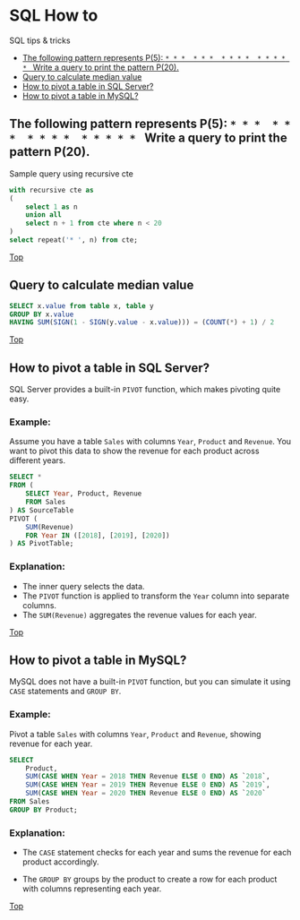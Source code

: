 # SQL How to
SQL tips & tricks

* [The following pattern represents P(5): ``` * * *  * * *  * * * *  * * * * *  ``` Write a query to print the pattern P(20).](#The-following-pattern-represents-P-5-Write-a-query-to-print-the-pattern-P-20)
* [Query to calculate median value](#Query-to-calculate-median-value)
* [How to pivot a table in SQL Server?](#How-to-pivot-a-table-in-SQL-Server)
* [How to pivot a table in MySQL?](#How-to-pivot-a-table-in-MySQL)

## The following pattern represents P(5): ``` * * *  * * *  * * * *  * * * * *  ``` Write a query to print the pattern P(20).
Sample query using recursive cte
```sql
with recursive cte as
(
    select 1 as n
    union all
    select n + 1 from cte where n < 20
)
select repeat('* ', n) from cte;
```

[Top](#top)

## Query to calculate median value
```sql
SELECT x.value from table x, table y
GROUP BY x.value
HAVING SUM(SIGN(1 - SIGN(y.value - x.value))) = (COUNT(*) + 1) / 2
```

[Top](#top)

## How to pivot a table in SQL Server?
SQL Server provides a built-in `PIVOT` function, which makes pivoting quite easy.

### Example:
Assume you have a table `Sales` with columns `Year`, `Product` and `Revenue`. You want to pivot this data to show the revenue for each product across different years.

```sql
SELECT *
FROM (
    SELECT Year, Product, Revenue
    FROM Sales
) AS SourceTable
PIVOT (
    SUM(Revenue) 
    FOR Year IN ([2018], [2019], [2020])
) AS PivotTable;
```

### Explanation:
- The inner query selects the data.
- The `PIVOT` function is applied to transform the `Year` column into separate columns.
- The `SUM(Revenue)` aggregates the revenue values for each year.

[Top](#top)

## How to pivot a table in MySQL?
MySQL does not have a built-in `PIVOT` function, but you can simulate it using `CASE` statements and `GROUP BY`.

### Example:
Pivot a table `Sales` with columns `Year`, `Product` and `Revenue`, showing revenue for each year.

```sql
SELECT 
    Product,
    SUM(CASE WHEN Year = 2018 THEN Revenue ELSE 0 END) AS `2018`,
    SUM(CASE WHEN Year = 2019 THEN Revenue ELSE 0 END) AS `2019`,
    SUM(CASE WHEN Year = 2020 THEN Revenue ELSE 0 END) AS `2020`
FROM Sales
GROUP BY Product;
```

### Explanation:
- The `CASE` statement checks for each year and sums the revenue for each product accordingly.

- The `GROUP BY` groups by the product to create a row for each product with columns representing each year.

[Top](#top)
